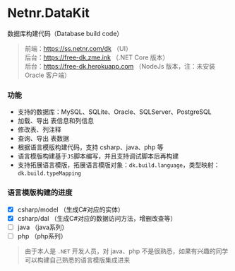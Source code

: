 # Netnr.DataKit
数据库构建代码（Database build code）

> 前端：<https://ss.netnr.com/dk>	（UI）  
> 后台：<https://free-dk.zme.ink>	（.NET Core 版本）  
> 后台：<https://free-dk.herokuapp.com>	（NodeJs 版本，注：未安装 Oracle 客户端）

### 功能
- 支持的数据库：MySQL、SQLite、Oracle、SQLServer、PostgreSQL
- 加载、导出 表信息和列信息
- 修改表、列注释
- 查询、导出 表数据
- 根据语言模版构建代码，支持 csharp、java、php 等
- 语言模版构建基于`JS`脚本编写，并且支持调试脚本后再构建
- 支持拓展语言模版，拓展语言模版对象：`dk.build.language`，类型映射：`dk.build.typeMapping`

### 语言模版构建的进度
- [x] csharp/model  （生成C#对应的实体）
- [x] csharp/dal    （生成C#对应的数据访问方法，增删改查等）
- [ ] java  （java系列）
- [ ] php  （php系列）

> 由于本人是 `.NET` 开发人员，对 java、php 不是很熟悉，如果有兴趣的同学可以构建自己熟悉的语言模版集成进来